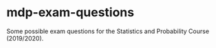 # mdp-exam-questions

Some possible exam questions for the Statistics and Probability Course (2019/2020).
